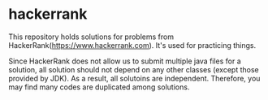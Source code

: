 # hackerrank

This repository holds solutions for problems from HackerRank(https://www.hackerrank.com). It's used for practicing things.

Since HackerRank does not allow us to submit multiple java files for a solution, all solution should not depend on any other classes (except those provided by JDK). As a result, all solutoins are independent. Therefore, you may find many codes are duplicated among solutions. 
